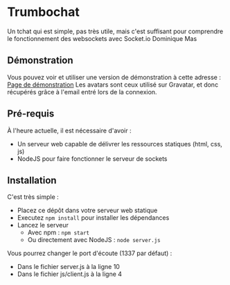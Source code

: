 # Trumbochat

Un tchat qui est simple, pas très utile, mais c'est suffisant pour comprendre le fonctionnement des websockets avec Socket.io
Dominique Mas

## Démonstration

Vous pouvez voir et utiliser une version de démonstration à cette adresse : [Page de démonstration](http://tchat.alex-d.fr)
Les avatars sont ceux utilisé sur Gravatar, et donc récupérés grâce à l'email entré lors de la connexion.


## Pré-requis

À l'heure actuelle, il est nécessaire d'avoir :

- Un serveur web capable de délivrer les ressources statiques (html, css, js)
- NodeJS pour faire fonctionner le serveur de sockets


## Installation

C'est très simple :

- Placez ce dépôt dans votre serveur web statique
- Executez ```npm install``` pour installer les dépendances
- Lancez le serveur
	- Avec npm : ```npm start```
	- Ou directement avec NodeJS : ```node server.js```

Vous pourrez changer le port d'écoute (1337 par défaut) :

- Dans le fichier server.js à la ligne 10
- Dans le fichier js/client.js à la ligne 4
